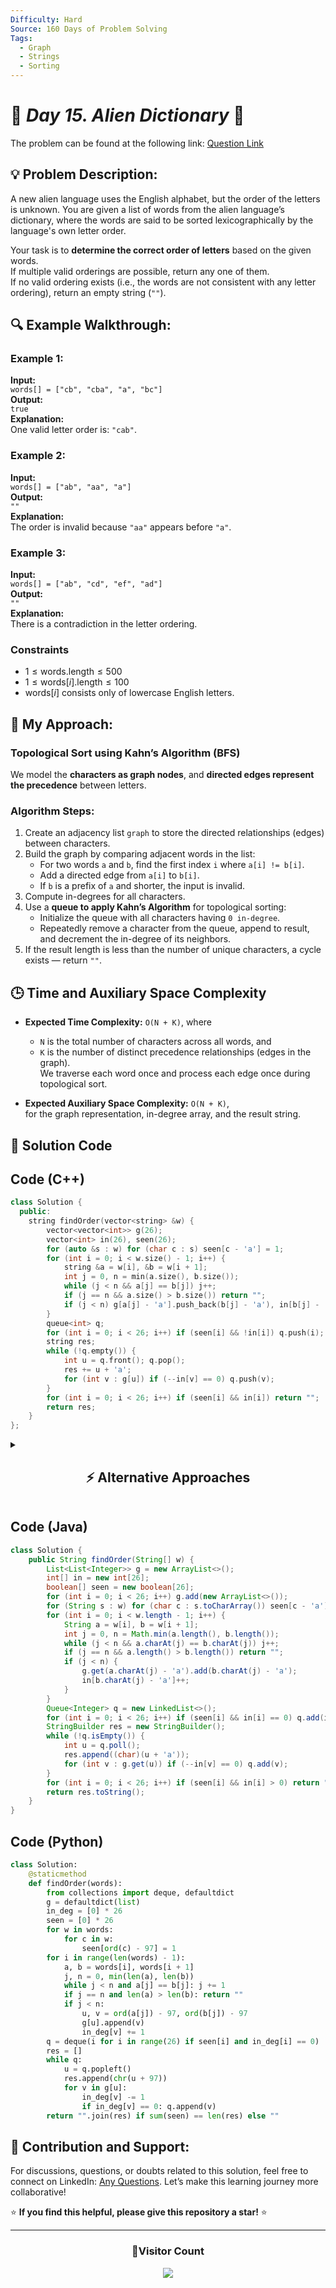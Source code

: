 ```yaml
---
Difficulty: Hard
Source: 160 Days of Problem Solving
Tags:
  - Graph
  - Strings
  - Sorting
---
```


# 🚀 _Day 15. Alien Dictionary_ 🧠

The problem can be found at the following link: [Question Link](https://www.geeksforgeeks.org/batch/gfg-160-problems/track/graph-gfg-160/problem/alien-dictionary)

## 💡 **Problem Description:**

A new alien language uses the English alphabet, but the order of the letters is unknown. You are given a list of words from the alien language’s dictionary, where the words are said to be sorted lexicographically by the language's own letter order.

Your task is to **determine the correct order of letters** based on the given words.  
If multiple valid orderings are possible, return any one of them.  
If no valid ordering exists (i.e., the words are not consistent with any letter ordering), return an empty string (`""`).

## 🔍 **Example Walkthrough:**

### **Example 1:**

**Input:**  
`words[] = ["cb", "cba", "a", "bc"]`  
**Output:**  
`true`  
**Explanation:**  
One valid letter order is: `"cab"`.

### **Example 2:**

**Input:**  
`words[] = ["ab", "aa", "a"]`  
**Output:**  
`""`  
**Explanation:**  
The order is invalid because `"aa"` appears before `"a"`.

### **Example 3:**

**Input:**  
`words[] = ["ab", "cd", "ef", "ad"]`  
**Output:**  
`""`  
**Explanation:**  
There is a contradiction in the letter ordering.

### **Constraints**

- $1 \leq \text{words.length} \leq 500$
- $1 \leq \text{words}[i].\text{length} \leq 100$
- $\text{words}[i]$ consists only of lowercase English letters.

## 🎯 **My Approach:**

### **Topological Sort using Kahn’s Algorithm (BFS)**

We model the **characters as graph nodes**, and **directed edges represent the precedence** between letters.

### **Algorithm Steps**:

1. Create an adjacency list `graph` to store the directed relationships (edges) between characters.
2. Build the graph by comparing adjacent words in the list:
   - For two words `a` and `b`, find the first index `i` where `a[i] != b[i]`.
   - Add a directed edge from `a[i]` to `b[i]`.
   - If `b` is a prefix of `a` and shorter, the input is invalid.
3. Compute in-degrees for all characters.
4. Use a **queue to apply Kahn’s Algorithm** for topological sorting:
   - Initialize the queue with all characters having `0 in-degree`.
   - Repeatedly remove a character from the queue, append to result, and decrement the in-degree of its neighbors.
5. If the result length is less than the number of unique characters, a cycle exists — return `""`.

## 🕒 **Time and Auxiliary Space Complexity**

- **Expected Time Complexity:** `O(N + K)`, where

  - `N` is the total number of characters across all words, and
  - `K` is the number of distinct precedence relationships (edges in the graph).  
    We traverse each word once and process each edge once during topological sort.

- **Expected Auxiliary Space Complexity:** `O(N + K)`,  
  for the graph representation, in-degree array, and the result string.

## 📝 **Solution Code**

## **Code (C++)**

```cpp
class Solution {
  public:
    string findOrder(vector<string> &w) {
        vector<vector<int>> g(26);
        vector<int> in(26), seen(26);
        for (auto &s : w) for (char c : s) seen[c - 'a'] = 1;
        for (int i = 0; i < w.size() - 1; i++) {
            string &a = w[i], &b = w[i + 1];
            int j = 0, n = min(a.size(), b.size());
            while (j < n && a[j] == b[j]) j++;
            if (j == n && a.size() > b.size()) return "";
            if (j < n) g[a[j] - 'a'].push_back(b[j] - 'a'), in[b[j] - 'a']++;
        }
        queue<int> q;
        for (int i = 0; i < 26; i++) if (seen[i] && !in[i]) q.push(i);
        string res;
        while (!q.empty()) {
            int u = q.front(); q.pop();
            res += u + 'a';
            for (int v : g[u]) if (--in[v] == 0) q.push(v);
        }
        for (int i = 0; i < 26; i++) if (seen[i] && in[i]) return "";
        return res;
    }
};
```

<details>
<summary><h2 align="center">⚡ Alternative Approaches</h2></summary>

## 📊 **2️⃣ DFS-Based Topological Sort (Recursive)**

### **Algorithm Steps:**

1. Build a character graph as in Kahn’s algorithm.
2. Use DFS to visit unvisited characters.
3. On post-visit, add the character to a result list.
4. Reverse the result to get the alien dictionary order.
5. Detect cycles using a visiting state array.

```cpp
// ✅ C++ Code (Recursive DFS)
class Solution {
    bool dfs(int u, vector<vector<int>> &g, vector<int> &vis, string &res) {
        vis[u] = 1;
        for (int v : g[u]) {
            if (vis[v] == 1) return false;
            if (vis[v] == 0 && !dfs(v, g, vis, res)) return false;
        }
        vis[u] = 2;
        res += (char)(u + 'a');
        return true;
    }
public:
    string findOrder(vector<string> &words) {
        vector<vector<int>> g(26);
        vector<int> seen(26);
        for (auto &w : words)
            for (char c : w) seen[c - 'a'] = 1;
        for (int i = 0; i < words.size() - 1; i++) {
            string &a = words[i], &b = words[i + 1];
            int j = 0, n = min(a.size(), b.size());
            while (j < n && a[j] == b[j]) j++;
            if (j == n && a.size() > b.size()) return "";
            if (j < n) g[a[j] - 'a'].push_back(b[j] - 'a');
        }
        vector<int> vis(26, 0);
        string res;
        for (int i = 0; i < 26; i++)
            if (seen[i] && vis[i] == 0 && !dfs(i, g, vis, res)) return "";
        reverse(res.begin(), res.end());
        return res;
    }
};
```

#### 📝 **Complexity Analysis:**

- **Time Complexity:** `O(N + K)`
- **Space Complexity:** `O(N + K)`

#### ✅ **Why This Approach?**

It uses post-order DFS with cycle detection to build the order naturally and efficiently in recursive style.

### 🆚 **Comparison of Approaches**

| **Approach**               | ⏱️ Time Complexity | 🗂️ Space Complexity | ✅ Pros                          | ⚠️ Cons                                |
| -------------------------- | ------------------ | ------------------- | -------------------------------- | -------------------------------------- |
| Kahn’s Algorithm (BFS)     | 🟢 `O(N + K)`      | 🟢 `O(N + K)`       | Detects cycles easily, iterative | More verbose for simple problems       |
| DFS-Based Topological Sort | 🟢 `O(N + K)`      | 🟢 `O(N + K)`       | Simple logic, natural ordering   | Stack overflow possible on deep graphs |

- `N`: Total number of characters processed
- `K`: Total number of unique precedence relationships (edges in the graph)

✅ **Best Choice?**

- Use **Kahn’s Algorithm** when you need iterative processing and cycle detection.
- Use **DFS (Recursive)** for a more elegant solution when input depth is manageable.

</details>

## **Code (Java)**

```java
class Solution {
    public String findOrder(String[] w) {
        List<List<Integer>> g = new ArrayList<>();
        int[] in = new int[26];
        boolean[] seen = new boolean[26];
        for (int i = 0; i < 26; i++) g.add(new ArrayList<>());
        for (String s : w) for (char c : s.toCharArray()) seen[c - 'a'] = true;
        for (int i = 0; i < w.length - 1; i++) {
            String a = w[i], b = w[i + 1];
            int j = 0, n = Math.min(a.length(), b.length());
            while (j < n && a.charAt(j) == b.charAt(j)) j++;
            if (j == n && a.length() > b.length()) return "";
            if (j < n) {
                g.get(a.charAt(j) - 'a').add(b.charAt(j) - 'a');
                in[b.charAt(j) - 'a']++;
            }
        }
        Queue<Integer> q = new LinkedList<>();
        for (int i = 0; i < 26; i++) if (seen[i] && in[i] == 0) q.add(i);
        StringBuilder res = new StringBuilder();
        while (!q.isEmpty()) {
            int u = q.poll();
            res.append((char)(u + 'a'));
            for (int v : g.get(u)) if (--in[v] == 0) q.add(v);
        }
        for (int i = 0; i < 26; i++) if (seen[i] && in[i] > 0) return "";
        return res.toString();
    }
}
```

## **Code (Python)**

```python
class Solution:
    @staticmethod
    def findOrder(words):
        from collections import deque, defaultdict
        g = defaultdict(list)
        in_deg = [0] * 26
        seen = [0] * 26
        for w in words:
            for c in w:
                seen[ord(c) - 97] = 1
        for i in range(len(words) - 1):
            a, b = words[i], words[i + 1]
            j, n = 0, min(len(a), len(b))
            while j < n and a[j] == b[j]: j += 1
            if j == n and len(a) > len(b): return ""
            if j < n:
                u, v = ord(a[j]) - 97, ord(b[j]) - 97
                g[u].append(v)
                in_deg[v] += 1
        q = deque(i for i in range(26) if seen[i] and in_deg[i] == 0)
        res = []
        while q:
            u = q.popleft()
            res.append(chr(u + 97))
            for v in g[u]:
                in_deg[v] -= 1
                if in_deg[v] == 0: q.append(v)
        return "".join(res) if sum(seen) == len(res) else ""
```

## 🎯 **Contribution and Support:**

For discussions, questions, or doubts related to this solution, feel free to connect on LinkedIn: [Any Questions](https://www.linkedin.com/in/patel-hetkumar-sandipbhai-8b110525a/). Let’s make this learning journey more collaborative!

⭐ **If you find this helpful, please give this repository a star!** ⭐

---

<div align="center">
  <h3><b>📍Visitor Count</b></h3>
</div>

<p align="center">
  <img src="https://visitor-badge.laobi.icu/badge?page_id=Hunterdii.GeeksforGeeks-POTD" />
</p>
